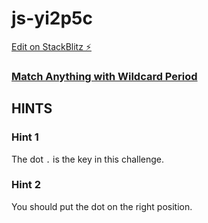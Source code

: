 # js-yi2p5c

[Edit on StackBlitz ⚡️](https://stackblitz.com/edit/js-yi2p5c)

### [Match Anything with Wildcard Period](https://www.freecodecamp.org/learn/javascript-algorithms-and-data-structures/regular-expressions/match-anything-with-wildcard-period)

## HINTS 
### Hint 1
The dot `.` is the key in this challenge.
### Hint 2
You should put the dot on the right position.
